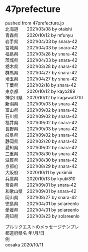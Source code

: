 # 47prefecture
pushed from 47prefecture.jp  
北海道　　2021/03/08 by otaishi   
青森県　　2020/10/12 by mfunyu  
岩手県　　2021/04/03 by snara-42  
宮城県　　2021/04/03 by snara-42  
福島県　　2021/03/28 by snara-42  
茨城県　　2021/04/03 by snara-42  
栃木県　　2021/03/28 by snara-42  
群馬県　　2021/04/27 by snara-42  
埼玉県　　2021/04/27 by snara-42  
千葉県　　2021/02/18 by snara-42  
東京都　　2020/10/12 by kayo289  
神奈川県　2020/10/12 by kagawa0710  
新潟県　　2021/09/03 by snara-42  
富山県　　2021/09/02 by snara-42  
石川県　　2021/09/02 by snara-42  
福井県　　2021/09/02 by snara-42  
長野県　　2021/09/03 by snara-42  
岐阜県　　2021/09/02 by snara-42  
静岡県　　2021/02/20 by snara-42  
愛知県　　2021/09/02 by snara-42  
三重県　　2021/08/30 by snara-42  
滋賀県　　2021/08/30 by snara-42  
京都府　　2021/08/29 by snara-42  
大阪府　　2020/10/11 by yukimiii  
兵庫県　　2020/10/13 by kyuki810  
奈良県　　2021/09/01 by snara-42  
和歌山県　2021/09/01 by snara-42  
岡山県　　2021/08/27 by snara-42  
徳島県　　2021/04/01 by solareenlo  
愛媛県　　2021/04/01 by solareenlo  
高知県　　2021/03/23 by solareenlo  

プルリクエストのメッセージテンプレ  
都道府県名 年/月/日  
例  
oosaka 2020/10/11  
